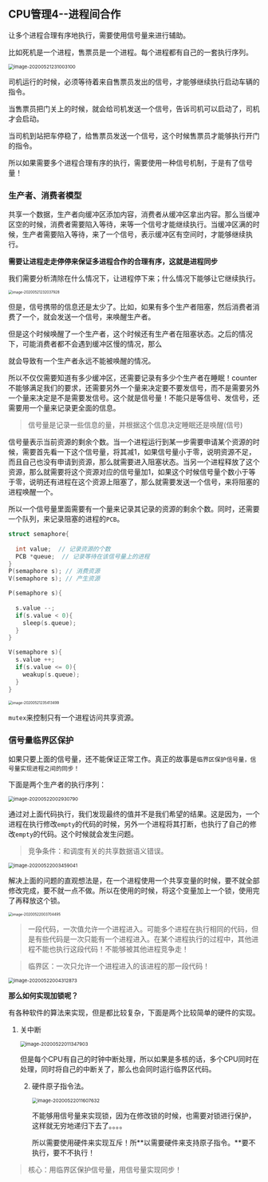 ## CPU管理4--进程间合作

让多个进程合理有序地执行，需要使用信号量来进行辅助。

比如死机是一个进程，售票员是一个进程。每个进程都有自己的一套执行序列。

<img src="07_images/01.png" alt="image-20200521231003100" style="zoom: 67%;" />

司机运行的时候，必须等待着来自售票员发出的信号，才能够继续执行启动车辆的指令。

当售票员把门关上的时候，就会给司机发送一个信号，告诉司机可以启动了，司机才会启动。

当司机到站把车停稳了，给售票员发送一个信号，这个时候售票员才能够执行开门的指令。

所以如果需要多个进程合理有序的执行，需要使用一种信号机制，于是有了信号量！

### 生产者、消费者模型

共享一个数据，生产者向缓冲区添加内容，消费者从缓冲区拿出内容。那么当缓冲区空的时候，消费者需要陷入等待，来等一个信号才能继续执行。当缓冲区满的时候，生产者需要陷入等待，来了一个信号，表示缓冲区有空间时，才能够继续执行。

**需要让进程走走停停来保证多进程合作的合理有序，这就是进程同步**

我们需要分析清除在什么情况下，让进程停下来；什么情况下能够让它继续执行。

<img src="07_images/02.png" alt="image-20200521232037928" style="zoom: 50%;" />

但是，信号携带的信息还是太少了。比如，如果有多个生产者阻塞，然后消费者消费了一个，就会发送一个信号，来唤醒生产者。

但是这个时候唤醒了一个生产者，这个时候还有生产者在阻塞状态。之后的情况下，可能消费者都不会遇到缓冲区慢的情况，那么

就会导致有一个生产者永远不能被唤醒的情况。

所以不仅仅需要知道有多少缓冲区，还需要记录有多少个生产者在睡眠！counter不能够满足我们的要求，还需要另外一个量来决定要不要发信号，而不是需要另外一个量来决定是不是需要发信号。这个就是信号量！不能只是等信号、发信号，还需要用一个量来记录更全面的信息。

> 信号量是记录一些信息的量，并根据这个信息决定睡眠还是唤醒(信号)

信号量表示当前资源的剩余个数。当一个进程运行到某一步需要申请某个资源的时候，需要首先看一下这个信号量，将其减1，如果信号量小于零，说明资源不足，而且自己也没有申请到资源，那么就需要进入阻塞状态。当另一个进程释放了这个资源，那么就需要将这个资源对应的信号量加1，如果这个时候信号量个数小于等于零，说明还有进程在这个资源上阻塞了，那么就需要发送一个信号，来将阻塞的进程唤醒一个。

所以一个信号量里面需要有一个量来记录其记录的资源的剩余个数。同时，还需要一个队列，来记录阻塞的进程的`PCB`。

```cpp
struct semaphore{
  
  int value;  // 记录资源的个数
  PCB *queue;  // 记录等待在该信号量上的进程
}
P(semaphore s); // 消费资源
V(semaphore s); // 产生资源

P(semaphore s){
  
  s.value --;
  if(s.value < 0){
    sleep(s.queue);
  }
}

V(semaphore s){
  s.value ++;
  if(s.value <= 0){
    weakup(s.queue);
  }
}
```

<img src="07_images/03.png" alt="image-20200521235413499" style="zoom: 50%;" />

`mutex`来控制只有一个进程访问共享资源。

### 信号量临界区保护

如果只要上面的信号量，还不能保证正常工作。真正的故事是`临界区保护信号量，信号量实现进程之间的同步！`

下面是两个生产者的执行序列：

<img src="07_images/04.png" alt="image-20200522002930790" style="zoom: 67%;" />

通过对上面代码执行，我们发现最终的值并不是我们希望的结果。这是因为，一个进程在执行修改`empty`的代码的时候，另外一个进程将其打断，也执行了自己的修改`empty`的代码。这个时候就会发生问题。

> 竞争条件：和调度有关的共享数据语义错误。

<img src="07_images/05.png" alt="image-20200522003459041" style="zoom: 67%;" />

解决上面的问题的直观想法是，在一个进程使用一个共享变量的时候，要不就全部修改完成，要不就一点不做。所以在使用的时候，将这个变量加上一个锁，使用完了再释放这个锁。

<img src="07_images/06.png" alt="image-20200522003704495" style="zoom:50%;" />

> 一段代码，一次值允许一个进程进入。可能多个进程在执行相同的代码，但是有些代码是一次只能有一个进程进入。在某个进程执行的过程中，其他进程不能也执行这段代码！不能够被其他进程竞争走！

> 临界区：一次只允许一个进程进入的该进程的那一段代码！

<img src="07_images/07.png" alt="image-20200522004312873" style="zoom: 67%;" />

**那么如何实现加锁呢？**

有各种软件的算法来实现，但是都比较复杂，下面是两个比较简单的硬件的实现。

1. 关中断

   <img src="07_images/08.png" alt="image-20200522011347903" style="zoom:67%;" />

   但是每个CPU有自己的时钟中断处理，所以如果是多核的话，多个CPU同时在处理，同时将自己的中断关了，那么也会同时运行临界区代码。

   2. 硬件原子指令法。

      <img src="07_images/09.png" alt="image-20200522011607632" style="zoom:67%;" />

      不能够用信号量来实现锁，因为在修改锁的时候，也需要对锁进行保护，这样就无穷地递归下去了。。。。

      所以需要使用硬件来实现互斥！所**以需要硬件来支持原子指令。**要不执行，要不不执行！



> 核心：用临界区保护信号量，用信号量实现同步！

